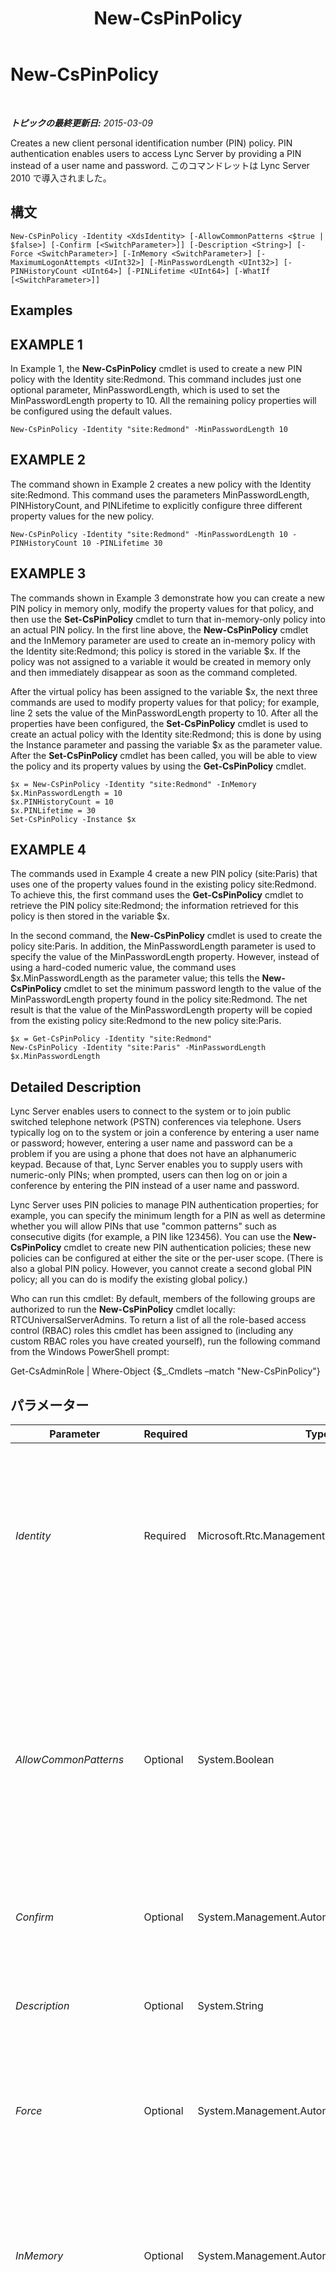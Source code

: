 ﻿---
title: New-CsPinPolicy
TOCTitle: New-CsPinPolicy
ms:assetid: d64fb0f9-1cdc-4497-992a-d002abafe92e
ms:mtpsurl: https://technet.microsoft.com/ja-jp/library/Gg398935(v=OCS.15)
ms:contentKeyID: 48273776
ms.date: 05/19/2016
mtps_version: v=OCS.15
ms.translationtype: HT
---

# New-CsPinPolicy

 

_**トピックの最終更新日:** 2015-03-09_

Creates a new client personal identification number (PIN) policy. PIN authentication enables users to access Lync Server by providing a PIN instead of a user name and password. このコマンドレットは Lync Server 2010 で導入されました。

## 構文

    New-CsPinPolicy -Identity <XdsIdentity> [-AllowCommonPatterns <$true | $false>] [-Confirm [<SwitchParameter>]] [-Description <String>] [-Force <SwitchParameter>] [-InMemory <SwitchParameter>] [-MaximumLogonAttempts <UInt32>] [-MinPasswordLength <UInt32>] [-PINHistoryCount <UInt64>] [-PINLifetime <UInt64>] [-WhatIf [<SwitchParameter>]]

## Examples

## EXAMPLE 1

In Example 1, the **New-CsPinPolicy** cmdlet is used to create a new PIN policy with the Identity site:Redmond. This command includes just one optional parameter, MinPasswordLength, which is used to set the MinPasswordLength property to 10. All the remaining policy properties will be configured using the default values.

    New-CsPinPolicy -Identity "site:Redmond" -MinPasswordLength 10

## EXAMPLE 2

The command shown in Example 2 creates a new policy with the Identity site:Redmond. This command uses the parameters MinPasswordLength, PINHistoryCount, and PINLifetime to explicitly configure three different property values for the new policy.

    New-CsPinPolicy -Identity "site:Redmond" -MinPasswordLength 10 -PINHistoryCount 10 -PINLifetime 30

## EXAMPLE 3

The commands shown in Example 3 demonstrate how you can create a new PIN policy in memory only, modify the property values for that policy, and then use the **Set-CsPinPolicy** cmdlet to turn that in-memory-only policy into an actual PIN policy. In the first line above, the **New-CsPinPolicy** cmdlet and the InMemory parameter are used to create an in-memory policy with the Identity site:Redmond; this policy is stored in the variable $x. If the policy was not assigned to a variable it would be created in memory only and then immediately disappear as soon as the command completed.

After the virtual policy has been assigned to the variable $x, the next three commands are used to modify property values for that policy; for example, line 2 sets the value of the MinPasswordLength property to 10. After all the properties have been configured, the **Set-CsPinPolicy** cmdlet is used to create an actual policy with the Identity site:Redmond; this is done by using the Instance parameter and passing the variable $x as the parameter value. After the **Set-CsPinPolicy** cmdlet has been called, you will be able to view the policy and its property values by using the **Get-CsPinPolicy** cmdlet.

    $x = New-CsPinPolicy -Identity "site:Redmond" -InMemory
    $x.MinPasswordLength = 10
    $x.PINHistoryCount = 10
    $x.PINLifetime = 30
    Set-CsPinPolicy -Instance $x

## EXAMPLE 4

The commands used in Example 4 create a new PIN policy (site:Paris) that uses one of the property values found in the existing policy site:Redmond. To achieve this, the first command uses the **Get-CsPinPolicy** cmdlet to retrieve the PIN policy site:Redmond; the information retrieved for this policy is then stored in the variable $x.

In the second command, the **New-CsPinPolicy** cmdlet is used to create the policy site:Paris. In addition, the MinPasswordLength parameter is used to specify the value of the MinPasswordLength property. However, instead of using a hard-coded numeric value, the command uses $x.MinPasswordLength as the parameter value; this tells the **New-CsPinPolicy** cmdlet to set the minimum password length to the value of the MinPasswordLength property found in the policy site:Redmond. The net result is that the value of the MinPasswordLength property will be copied from the existing policy site:Redmond to the new policy site:Paris.

    $x = Get-CsPinPolicy -Identity "site:Redmond"
    New-CsPinPolicy -Identity "site:Paris" -MinPasswordLength $x.MinPasswordLength 

## Detailed Description

Lync Server enables users to connect to the system or to join public switched telephone network (PSTN) conferences via telephone. Users typically log on to the system or join a conference by entering a user name or password; however, entering a user name and password can be a problem if you are using a phone that does not have an alphanumeric keypad. Because of that, Lync Server enables you to supply users with numeric-only PINs; when prompted, users can then log on or join a conference by entering the PIN instead of a user name and password.

Lync Server uses PIN policies to manage PIN authentication properties; for example, you can specify the minimum length for a PIN as well as determine whether you will allow PINs that use "common patterns" such as consecutive digits (for example, a PIN like 123456). You can use the **New-CsPinPolicy** cmdlet to create new PIN authentication policies; these new policies can be configured at either the site or the per-user scope. (There is also a global PIN policy. However, you cannot create a second global PIN policy; all you can do is modify the existing global policy.)

Who can run this cmdlet: By default, members of the following groups are authorized to run the **New-CsPinPolicy** cmdlet locally: RTCUniversalServerAdmins. To return a list of all the role-based access control (RBAC) roles this cmdlet has been assigned to (including any custom RBAC roles you have created yourself), run the following command from the Windows PowerShell prompt:

Get-CsAdminRole | Where-Object {$\_.Cmdlets –match "New-CsPinPolicy"}

## パラメーター


<table>
<colgroup>
<col style="width: 25%" />
<col style="width: 25%" />
<col style="width: 25%" />
<col style="width: 25%" />
</colgroup>
<thead>
<tr class="header">
<th>Parameter</th>
<th>Required</th>
<th>Type</th>
<th>Description</th>
</tr>
</thead>
<tbody>
<tr class="odd">
<td><p><em>Identity</em></p></td>
<td><p>Required</p></td>
<td><p>Microsoft.Rtc.Management.Xds.XdsIdentity</p></td>
<td><p>Indicates the unique Identity to be assigned to the policy. PIN policies can be created at the site or per-user scope. To create a policy at the site scope, use syntax similar to this: -Identity site:Redmond. To create a policy at the per-user scope, use syntax similar to this: -Identity RedmondPinPolicy.</p></td>
</tr>
<tr class="even">
<td><p><em>AllowCommonPatterns</em></p></td>
<td><p>Optional</p></td>
<td><p>System.Boolean</p></td>
<td><p>Indicates whether or not &quot;common patterns&quot; are allowed in PINs. Common patterns include repeating digits (222222); four or more consecutive digits (123456); and PINs that match a user's phone number or extension number. If set to True common patterns (such as the PIN 456789, which includes consecutive digits) are allowed; if set to False common patterns are not allowed. The default value is False.</p></td>
</tr>
<tr class="odd">
<td><p><em>Confirm</em></p></td>
<td><p>Optional</p></td>
<td><p>System.Management.Automation.SwitchParameter</p></td>
<td><p>コマンドの実行前に確認メッセージが表示されます。</p></td>
</tr>
<tr class="even">
<td><p><em>Description</em></p></td>
<td><p>Optional</p></td>
<td><p>System.String</p></td>
<td><p>Enables administrators to provide explanatory text to accompany a PIN policy. For example, the Description might include information about the users the policy should be assigned to.</p></td>
</tr>
<tr class="odd">
<td><p><em>Force</em></p></td>
<td><p>Optional</p></td>
<td><p>System.Management.Automation.SwitchParameter</p></td>
<td><p>Suppresses the display of any non-fatal error message that might occur when running the command.</p></td>
</tr>
<tr class="even">
<td><p><em>InMemory</em></p></td>
<td><p>Optional</p></td>
<td><p>System.Management.Automation.SwitchParameter</p></td>
<td><p>永続的な変更としてオブジェクトをコミットせずに、オブジェクト参照を作成します。このパラメーターを指定して呼び出したコマンドレットの出力を変数に割り当てる場合、オブジェクト参照のプロパティを変更し、コマンドレットに対応する Set- コマンドレットを呼び出してそれらの変更をコミットできます。</p></td>
</tr>
<tr class="odd">
<td><p><em>MaximumLogonAttempts</em></p></td>
<td><p>Optional</p></td>
<td><p>System.UInt32</p></td>
<td><p>Indicates the number of sequential logon failures that are allowed before a user's PIN is automatically locked. Logon failures are counted in two different ways: local logon failures and global logon failures. When a user first tries to logon, a new 30 minute observation window starts; each failed logon during that 30 minute window is recorded as both a local logon failure and a global logon failure. If the user reaches the MaximumLogonAttempts during that 30 minute observation window then he or she will temporarily be locked out of the system for one hour; during this time they will not be able to logon using PIN authentication even if they supply the correct PIN.</p>
<p>After the lockout period has expired, the user’s local logon attempts will be reset to 0. However, the user’s global logon attempts will not be reset. If the user continually fails to logon, he or she will eventually reach the maximum number of allowed global logon attempts. Any user who reaches that point will have their PIN locked by the system, and will not be able to use PIN authentication until an administrator has unlocked the PIN.</p>
<p>The maximum number of allowed logon attempts also varies with PIN size; this is why the MaximumLogonAttempts property does not show a default value when you run Get-CsPinPolicy. By default, a PIN length of 4 allows users 10 local logon attempts and 100 global logon attempts. A PIN length of 5 allows 25 local and 1000 global logon attempts, and PIN lengths greater than 6 allow 25 local tries and 5000 global tries. If you specify a value for the MaximumLogonAttempts property that value will be used for the maximum allowed number of local logon tries; however, global logon values do not change regardless of the value assigned to MaximumLogonAttempts.</p>
<p>Each time a user successfully logs on using PIN authentication the local failed logon attempts is reset to 0. The global logon attempts are only reset when an administrator unlocks a user’s PIN.</p>
<p>MaximumLogonAttempts can be set to any whole number between 1 and 999, inclusive. However, it is recommended that you do not modify this property. When set to a null value (the default value) Lync Server 2013 will automatically calculate lockout policies. This typically provides the most security.</p></td>
</tr>
<tr class="even">
<td><p><em>MinPasswordLength</em></p></td>
<td><p>Optional</p></td>
<td><p>System.UInt32</p></td>
<td><p>The minimum allowed length (that is, the minimum number of digits) in a PIN. For example, if MinPasswordLength is set to 8 then a PIN of 1259 will be rejected because that PIN only has 4 digits. PIN lengths must have at least 4 digits but no more than 24 digits; the default value is 5.</p></td>
</tr>
<tr class="odd">
<td><p><em>PINHistoryCount</em></p></td>
<td><p>Optional</p></td>
<td><p>System.UInt64</p></td>
<td><p>Indicates how often users are allowed to reuse the same PIN. For example, if the PINHistoryCount is set to 3, then the first three times a user resets his or her PIN they must use a new PIN; on the fourth reset, they can reuse their first PIN. (And, on the fifth reset, they can reuse their second PIN, and so on.) The PIN history count can be any whole number between 0 and 20, inclusive; 0 means that users can use the same PIN number over and over again. By default, PINHistoryCount is set to 0.</p>
<p>If the PINLifetime is set to any value greater than 0 then the PINHistoryCount must also be greater than 0. For example, you cannot set PINLifetime to 30 and leave PINHistoryCount at 0.</p></td>
</tr>
<tr class="even">
<td><p><em>PINLifetime</em></p></td>
<td><p>Optional</p></td>
<td><p>System.UInt64</p></td>
<td><p>Indicates the length of time (in days) that a PIN remains valid; after the PIN lifetime expires users must select a new PIN number before they will be allowed to use PIN authentication to gain access to the system. PINLifetime can be set to any whole number between 0 and 999, inclusive; 0 indicates that PIN numbers never expire. By default, the PIN lifetime is set to 0 days.</p>
<p>If you set the PINLifetime to a value greater than 0 then you must also set the PINHistoryCount to a value greater than 0.</p></td>
</tr>
<tr class="odd">
<td><p><em>WhatIf</em></p></td>
<td><p>Optional</p></td>
<td><p>System.Management.Automation.SwitchParameter</p></td>
<td><p>実際にコマンドを実行しなくてもコマンドの実行結果がわかります。</p></td>
</tr>
</tbody>
</table>


## Input Types

None. The **New-CsPinPolicy** cmdlet does not accept pipelined input.

## Return Types

Creates a new instance of the Microsoft.Rtc.Management.WritableConfig.Policy.UserPin.UserPolicy object.

## 関連項目

#### その他のリソース

[Get-CsPinPolicy](get-cspinpolicy.md)  
[Grant-CsPinPolicy](grant-cspinpolicy.md)  
[Remove-CsPinPolicy](remove-cspinpolicy.md)  
[Set-CsPinPolicy](set-cspinpolicy.md)


